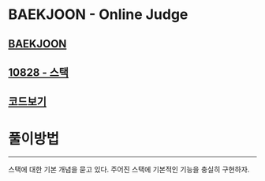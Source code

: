 # BAEKJOON - Online Judge
[BAEKJOON](https://www.acmicpc.net/)
-------------------------------------------
[10828 - 스택](https://www.acmicpc.net/problem/10828)
-------------------------------------------
[코드보기](https://github.com/kh030728/SW-expert-academy-study-storage/blob/master/kh030728/B10828/B10828.cpp)
-------------------------------------------
# 풀이방법
-------------------------------------------
스택에 대한 기본 개념을 묻고 있다.
주어진 스택에 기본적인 기능을 충실히 구현하자.
